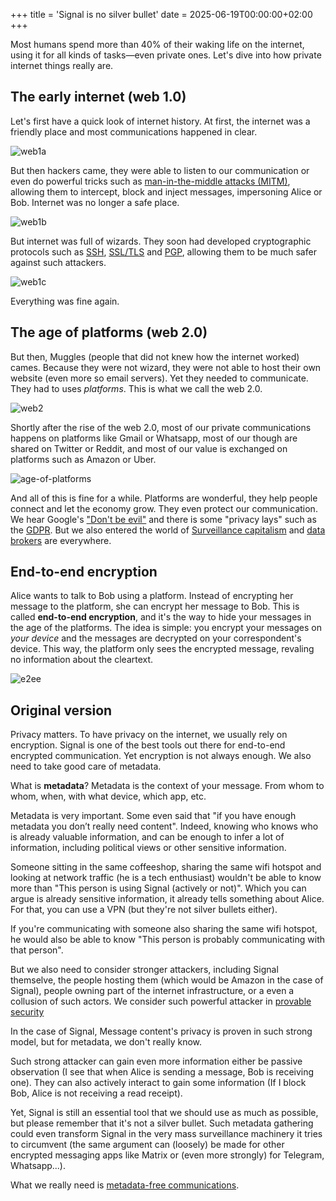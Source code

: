 +++
title = 'Signal is no silver bullet'
date = 2025-06-19T00:00:00+02:00
+++

<!-- introduction -->

Most humans spend more than 40% of their waking life on the internet, using it
for all kinds of tasks—even private ones. Let's dive into how private internet
things really are.

<!-- history -->

## The early internet (web 1.0)

Let's first have a quick look of internet history. At first, the internet was a
friendly place and most communications happened in clear.

![web1a](/web1a.svg)

But then hackers came, they were able to listen to our communication or even do
powerful tricks such as [man-in-the-middle attacks
(MITM)](https://en.wikipedia.org/wiki/Man-in-the-middle_attack), allowing them
to intercept, block and inject messages, impersoning Alice or Bob. Internet was
no longer a safe place.

![web1b](/web1b.svg)

But internet was full of wizards. They soon had developed cryptographic
protocols such as [SSH](https://en.wikipedia.org/wiki/Secure_Shell),
[SSL/TLS](https://en.wikipedia.org/wiki/Transport_Layer_Security) and
[PGP](https://en.wikipedia.org/wiki/Pretty_Good_Privacy), allowing them to be
much safer against such attackers.

![web1c](/web1c.svg)

Everything was fine again.

## The age of platforms (web 2.0)

But then, Muggles (people that did not knew how the internet worked) cames.
Because they were not wizard, they were not able to host their own website
(even more so email servers). Yet they needed to communicate. They had to uses
_platforms_. This is what we call the web 2.0.

![web2](/web2.svg)

Shortly after the rise of the web 2.0, most of our private communications
happens on platforms like Gmail or Whatsapp, most of our though are shared on
Twitter or Reddit, and most of our value is exchanged on platforms such as
Amazon or Uber.

![age-of-platforms](/age-of-platforms.jpg)

And all of this is fine for a while. Platforms are wonderful, they help people
connect and let the economy grow. They even protect our communication. We hear
Google's ["Don't be evil"](https://en.wikipedia.org/wiki/Don%27t_be_evil) and
there is some "privacy lays" such as the
[GDPR](https://en.wikipedia.org/wiki/General_Data_Protection_Regulation). But
we also entered the world of [Surveillance
capitalism](https://en.wikipedia.org/wiki/Surveillance_capitalism) and [data
brokers](https://en.wikipedia.org/wiki/Data_broker) are everywhere.

## End-to-end encryption

Alice wants to talk to Bob using a platform. Instead of encrypting her message
to the platform, she can encrypt her message to Bob. This is called
**end-to-end encryption**, and it's the way to hide your messages in the age of
the platforms. The idea is simple: you encrypt your messages on _your device_
and the messages are decrypted on your correspondent's device. This way, the
platform only sees the encrypted message, revaling no information about the
cleartext.

![e2ee](/e2ee.jpg)

## Original version

<!-- encryption -->

Privacy matters. To have privacy on the internet, we usually rely on
encryption. Signal is one of the best tools out there for end-to-end encrypted
communication. Yet encryption is not always enough. We also need to take good
care of metadata.

What is **metadata**? Metadata is the context of your message. From whom to
whom, when, with what device, which app, etc.

Metadata is very important. Some even said that "if you have enough metadata
you don’t really need content". Indeed, knowing who knows who is already
valuable information, and can be enough to infer a lot of information,
including political views or other sensitive information.

Someone sitting in the same coffeeshop, sharing the same wifi hotspot and
looking at network traffic (he is a tech enthusiast) wouldn't be able to know
more than "This person is using Signal (actively or not)". Which you can argue
is already sensitive information, it already tells something about Alice. For
that, you can use a VPN (but they're not silver bullets either).

<!-- Schema SVG de alice, mallory (with a deamon smiley, the wifi hotspot
(internet smileys). You see Signal messages (the arrows become blue with a
signal logo) going through the wifi hotspot, and we can see Mallory seeing them
(also lighting up ?) -->

If you're communicating with someone also sharing the same wifi hotspot, he
would also be able to know "This person is probably communicating with that
person".

<!-- Same schema. But Bob also use Signal, and receive Alice messages (through
the wifi hotspot and back). Mallory can see both, and can infer that Alice is
probably talking to Bob. -->

<!-- weak attacker knowledge

He wouldn't be able to know more than "This person is using Signal actively or
non-actively" (which is already a sensitive information). If you're
communicating with someone also sharing the same wifi hotspot, he would also be
able to know "This person is probably communicating with that person".

This is already a lot. In fact, how often you use Signal says a lot about you,
because it tells a lot about your friends. But for that, we want even more
adoption, so it becomes the norm.

-->

<!-- strong attacker -->

But we also need to consider stronger attackers, including Signal themselve,
the people hosting them (which would be Amazon in the case of Signal), people
owning part of the internet infrastructure, or a even a collusion of such
actors. We consider such powerful attacker in [provable
security](https://en.wikipedia.org/wiki/Provable_security) 

In the case of Signal, Message content's privacy is proven in such strong
model, but for metadata, we don't really know.

Such strong attacker can gain even more information either be passive
observation (I see that when Alice is sending a message, Bob is receiving one).
They can also actively interact to gain some information (If I block Bob, Alice
is not receiving a read receipt).

<!-- Schema with DY attacker -->

Yet, Signal is still an essential tool that we should use as much as possible,
but please remember that it's not a silver bullet. Such metadata gathering
could even transform Signal in the very mass surveillance machinery it tries to
circumvent (the same argument can (loosely) be made for other encrypted
messaging apps like Matrix or (even more strongly) for Telegram, Whatsapp...).

What we really need is [metadata-free
communications](/posts/metadata-free-communications).
